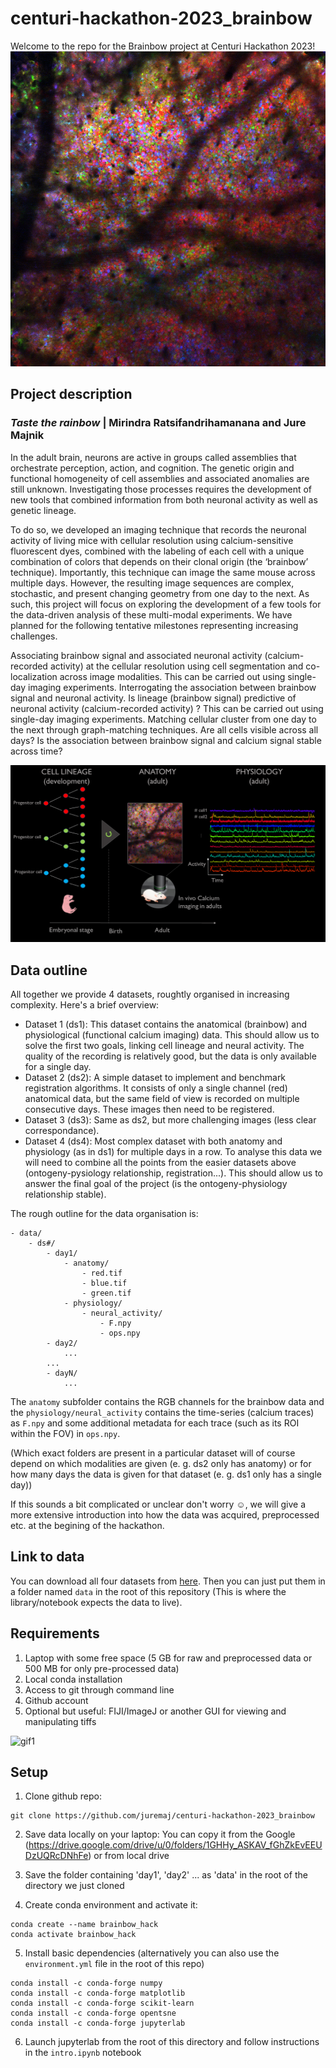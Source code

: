 # centuri-hackathon-2023_brainbow
Welcome to the repo for the Brainbow project at Centuri Hackathon 2023!
![image1](https://github.com/juremaj/centuri-hackathon-2023_brainbow/blob/main/media/example_imgs/barrel_cytbow_01.png)

## Project description

### *Taste the rainbow* | Mirindra Ratsifandrihamanana and Jure Majnik

In the adult brain, neurons are active in groups called assemblies that orchestrate perception, action, and cognition. The genetic origin and functional homogeneity of cell assemblies and associated anomalies are still unknown. Investigating those processes requires the development of new tools that combined information from both neuronal activity as well as genetic lineage.

To do so, we developed an imaging technique that records the neuronal activity of living mice with cellular resolution using calcium-sensitive fluorescent dyes, combined with the labeling of each cell with a unique combination of colors that depends on their clonal origin (the ‘brainbow’ technique). Importantly, this technique can image the same mouse across multiple days. However, the resulting image sequences are complex, stochastic, and present changing geometry from one day to the next. As such, this project will focus on exploring the development of a few tools for the data-driven analysis of these multi-modal experiments. We have planned for the following tentative milestones representing increasing challenges.  

Associating brainbow signal and associated neuronal activity (calcium-recorded activity) at the cellular resolution using cell segmentation and co-localization across image modalities. This can be carried out using single-day imaging experiments.
Interrogating the association between brainbow signal and neuronal activity. Is lineage (brainbow signal) predictive of neuronal activity (calcium-recorded activity) ? This can be carried out using single-day imaging experiments.
Matching cellular cluster from one day to the next through graph-matching techniques. Are all cells visible across all days? Is the association between brainbow signal and calcium signal stable across time?

![abstract](https://github.com/juremaj/centuri-hackathon-2023_brainbow/blob/main/media/graphical-abstract.png)

## Data outline
All together we provide 4 datasets, roughtly organised in increasing complexity. Here's a brief overview:

- Dataset 1 (ds1): This dataset contains the anatomical (brainbow) and physiological (functional calcium imaging) data. This should allow us to solve the first two goals, linking cell lineage and neural activity. The quality of the recording is relatively good, but the data is only available for a single day.
- Dataset 2 (ds2): A simple dataset to implement and benchmark registration algorithms. It consists of only a single channel (red) anatomical data, but the same field of view is recorded on multiple consecutive days. These images then need to be registered.
- Dataset 3 (ds3): Same as ds2, but more challenging images (less clear correspondance).
- Dataset 4 (ds4): Most complex dataset with both anatomy and physiology (as in ds1) for multiple days in a row. To analyse this data we will need to combine all the points from the easier datasets above (ontogeny-pysiology relationship, registration...). This should allow us to answer the final goal of the project (is the ontogeny-physiology relationship stable).

The rough outline for the data organisation is:
```
- data/
    - ds#/
        - day1/
            - anatomy/
                - red.tif
                - blue.tif
                - green.tif
            - physiology/
                - neural_activity/
                    - F.npy
                    - ops.npy
        - day2/
            ...
        ...
        - dayN/
            ...
```

The `anatomy` subfolder contains the RGB channels for the brainbow data and the `physiology/neural_activity` contains the time-series (calcium traces) as `F.npy` and some additional metadata for each trace (such as its ROI within the FOV) in `ops.npy`. 

(Which exact folders are present in a particular dataset will of course depend on which modalities are given (e. g. ds2 only has anatomy) or for how many days the data is given for that dataset (e. g. ds1 only has a single day))

If this sounds a bit complicated or unclear don't worry :relaxed:, we will give a more extensive introduction into how the data was acquired, preprocessed etc. at the begining of the hackathon.

## Link to data

You can download all four datasets from [here](https://filesender.renater.fr/?s=download&token=3d3b079c-3311-442f-a305-90fb18ef33ec). Then you can just put them in a folder named `data` in the root of this repository (This is where the library/notebook expects the data to live).

## Requirements

1) Laptop with some free space (5 GB for raw and preprocessed data or 500 MB for only pre-processed data)
2) Local conda installation
3) Access to git through command line
4) Github account
5) Optional but useful: FIJI/ImageJ or another GUI for viewing and manipulating tiffs

![gif1](https://github.com/juremaj/centuri-hackathon-2023_brainbow/blob/main/media/example_imgs/nucbow_zsweep.gif)

## Setup

1) Clone github repo:
```
git clone https://github.com/juremaj/centuri-hackathon-2023_brainbow
```
2) Save data locally on your laptop:
You can copy it from the Google (https://drive.google.com/drive/u/0/folders/1GHHy_ASKAV_fGhZkEvEEUDzUQRcDNhFe) or from local drive

3) Save the folder containing 'day1', 'day2' ... as 'data' in the root of the directory we just cloned

4) Create conda environment and activate it:
```
conda create --name brainbow_hack
conda activate brainbow_hack
```

5) Install basic dependencies (alternatively you can also use the `environment.yml` file in the root of this repo)
```
conda install -c conda-forge numpy
conda install -c conda-forge matplotlib
conda install -c conda-forge scikit-learn
conda install -c conda-forge opentsne
conda install -c conda-forge jupyterlab
```

6) Launch jupyterlab from the root of this directory and follow instructions in the `intro.ipynb` notebook



